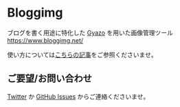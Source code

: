 # Bloggimg
ブログを書く用途に特化した [Gyazo](https://gyazo.com/) を用いた画像管理ツール  
https://www.bloggimg.net/

使い方については[こちらの記事](https://nikaera.com/archives/bloggimg-first-release/)をご参照くださいませ。

## ご要望/お問い合わせ

[Twitter](https://twitter.com/n1kaera) か [GitHub Issues](https://github.com/nikaera/bloggimg/issues) からご連絡くださいませ。

